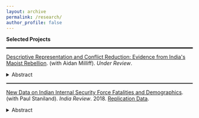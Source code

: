 ```yaml
---
layout: archive
permalink: /research/
author_profile: false
---
```


**Selected Projects**

<hr style="border:1px solid black">

[Descriptive Representation and Conflict Reduction: Evidence from India's Maoist Rebellion](https://osf.io/preprints/socarxiv/gfh3m). (with Aidan Milliff). *Under Review*.

<details><summary>Abstract</summary>
<p>

<div style="text-align: justify"> 
Can greater inclusion in democracy for historically-disadvantaged groups reduce rebel violence? Democracy-building is a common tool of modern counterinsurgencies, despite so-far limited evidence about whether and how during-conflict institutional reforms mitigate violence. We evaluate whether quotas for Scheduled Tribes in local councils reduced rebel violence in two Maoist insurgency-affected Indian states, Chhattisgarh and Jharkhand. We employ a geographic regression discontinuity design to study the effects of identical quotas in the two states, finding that reservations reduced Maoist violence in Chhattisgarh, but yield a precisely-estimated null effect in neighboring Jharkhand. Based on qualitative evidence from Chhattisgarh, we argue that quotas reduce violence when they bring local elected officials closer to state security forces, providing a windfall of valuable information to counterinsurgents. Our study shows how institutional engineering can alter the political economy of information provision, which in turn can shape the trajectory of a conflict.
   </div>
</p>
</details>
   
<hr style="border:.25px solid grey">

[New Data on Indian Internal Security Force Fatalities and Demographics](https://www.tandfonline.com/doi/abs/10.1080/14736489.2019.1616261?journalCode=find20). (with Paul Staniland). *India Review*. 2018. [Replication Data](https://paulstanilanddotcom.files.wordpress.com/2019/07/isff_df_aug9.xlsx).

<details><summary>Abstract</summary>
<p>
   
National and state-level security forces across India operate against insurgents, criminals, and external threats. These operations are politically consequential, yet these forces tend to be quite opaque. This article provides new data on the fatalities that these forces have suffered in order to explore the location and nature of political violence in India. We create several new datasets of security force fatalities extracted from commemorative security force “martyrs” documents and online databases published by Indian state-level police organizations, the Ministry of Home Affairs (MHA), and the Ministry of Defence, as well as semi-official sources. The data vary wildly in quality and detail, and there are serious limits to their use. Nevertheless, they allow us to – with caveats – measure the location and incidence of violence, as well as the demographic underpinnings of the Indian Army, the two largest MHA paramilitaries, and several state police forces. Caveats aside, we anticipate that subsets of these data are sufficiently high in quality, facilitating future rigorous quantitative analysis on political violence in India. The entire dataset will be made publicly available.
</p>
</details>
